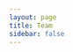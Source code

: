 ```yaml
---
layout: page
title: Team
sidebar: false
---
```


<script setup>
    import {
    VPTeamPage,
    VPTeamPageTitle,
    VPTeamMembers,
    VPTeamPageSection
    } from 'vitepress/theme'

    const director = [
        {
            avatar: 'https://cdn.discordapp.com/avatars/271688304674471937/e29d97d1eb733dbbb3040671d09e8be1.webp?size=128',
            name: 'Elitefighter',
            title: 'Founder & Director',
            links: [
                { icon: 'github', link: 'https://github.com/Masterspooni' },
                { icon: 'discord', link: 'https://discordapp.com/users/271688304674471937/' },
            ]
        },
    ]

    const supervisor = [
        {
            avatar: 'https://cdn.discordapp.com/avatars/478599137563115520/49f8783229956455cc764198834e711d.webp?size=128',
            name: 'FINN',
            title: 'Lead Mapper',
            links: [
                { icon: 'discord', link: 'https://discordapp.com/users/478599137563115520/' },
            ]
        },
    ]

    const artist = [
        {
            avatar: 'https://cdn.discordapp.com/avatars/540860975218163724/d6f5541116792884ee7a3aeee462e450.webp?size=128',
            name: 'Arthur Mottergan',
            title: 'Lead 3D Artist',
            links: [
                { icon: 'github', link: 'https://github.com/Simastrix' },
                { icon: 'discord', link: 'https://discordapp.com/users/540860975218163724/' },
            ]
        },
        {
            avatar: 'https://cdn.discordapp.com/avatars/158243778895937536/66b021ea78201c1b4554faf1c50f297b.webp?size=128',
            name: 'Mike',
            title: '3D Artist',
            links: [
                { icon: 'discord', link: 'https://discordapp.com/users/158243778895937536/' },
            ]
        },
        {
            avatar: 'https://cdn.discordapp.com/avatars/1033065913219555358/70f51bdc031fc05a47f6bfb428af89e4.webp?size=128',
            name: 'Howard',
            title: '3D Artist',
            links: [
                { icon: 'discord', link: 'https://discordapp.com/users/1033065913219555358/' },
            ]
        },
        {
            avatar: 'https://cdn.discordapp.com/avatars/335141940561575936/9468f0a4ad4f257297952ed457e1e237.webp?size=512',
            name: 'CoralStar',
            title: 'Junior 3D Artist',
            links: [
                { icon: 'discord', link: 'https://discordapp.com/users/335141940561575936/' },
            ]
        },
    ]

    const developer = [
        {
            avatar: 'https://cdn.discordapp.com/avatars/549911000976195590/94bdab75a18e8191e71478bcc86e414d.webp?size=128',
            name: 'Emotion',
            title: 'Developer',
            links: [
                { icon: 'github', link: 'https://github.com/Emotion06' },
                { icon: 'discord', link: 'https://discordapp.com/users/549911000976195590/' },
            ]
        },
        {
            avatar: 'https://cdn.discordapp.com/avatars/352854698660724738/97f4a19413d024afb72a37aedf1c190d.webp?size=128',
            name: 'DrShwaggins',
            title: 'Developer',
            links: [
                { icon: 'discord', link: 'https://discordapp.com/users/352854698660724738/' },
            ]
        },
        {
            avatar: 'https://cdn.discordapp.com/avatars/383325451072045058/8e81e307d7508c8e19c0b539f2112329.webp?size=128',
            name: 'Chawklet',
            title: 'Developer',
            links: [
                { icon: 'github', link: 'https://github.com/hellcatdevelopment' },
                { icon: 'discord', link: 'https://discordapp.com/users/383325451072045058/' },
            ]
        },
        {
            avatar: 'user.svg',
            name: 'LeFruJohn',
            title: 'Developer',
            links: [
                { icon: 'github', link: 'https://github.com/LeFruJohn0' },
                { icon: 'discord', link: 'https://discordapp.com/users/893217081900802101/' },
            ]
        },
    ]

    const mapper = [
        {
            avatar: 'https://cdn.discordapp.com/avatars/331861578842636301/d6afea1b6c57dfbf6f4dbbea1d4315b0.webp?size=128',
            name: 'Alina',
            title: 'Mapper',
            links: [
                { icon: 'discord', link: 'https://discordapp.com/users/331861578842636301/' },
            ]
        },
        {
            avatar: 'https://cdn.discordapp.com/avatars/355024108301582349/20065ddc60918ce09dde24fcbd78f514.webp?size=128',
            name: 'Leesh',
            title: 'Mapper',
            links: [
                { icon: 'discord', link: 'https://discordapp.com/users/355024108301582349/' },
            ]
        },
        {
            avatar: 'https://cdn.discordapp.com/avatars/404260740275503105/fa698d2e1131311ff6f8b28f99fcef80.webp?size=128',
            name: 'Sprudeli',
            title: 'Mapper',
            links: [
                { icon: 'discord', link: 'https://discordapp.com/users/404260740275503105/' },
            ]
        },
        {
            avatar: 'https://cdn.discordapp.com/avatars/274553699727310848/498c77a79393df52db811d744387e691.png?size=128',
            name: 'Cookee',
            title: 'Mapper',
            links: [
                { icon: 'discord', link: 'https://discordapp.com/users/274553699727310848/' },
            ]
        },
        {
            avatar: 'https://cdn.discordapp.com/avatars/198670591820038144/c4eabf1d18be73bf6c65d96be7eb6ea4.webp?size=128',
            name: 'starburns',
            title: 'Mapper',
            links: [
                { icon: 'discord', link: 'https://discordapp.com/users/198670591820038144/' },
            ]
        },
        {
            avatar: 'https://cdn.discordapp.com/avatars/381107972371251216/4fbcb48aaae153a2d846c5486d005fb7.png?size=128',
            name: 'Marin Fox',
            title: 'Mapper',
            links: [
                { icon: 'discord', link: 'https://discordapp.com/users/198670591820038144/' },
            ]
        },   
        {
            avatar: 'https://cdn.discordapp.com/avatars/198670591820038144/a_0a5433db5ef04ce2df8fa7847b72066c.gif?size=128',
            name: 'αмηєѕια',
            title: 'Mapper',
            links: [
                { icon: 'discord', link: 'https://discordapp.com/users/198670591820038144/' },
            ]
        }, 
        {
            avatar: 'https://cdn.discordapp.com/avatars/73468826716471296/c98aedfca12cbd93af96ae2bd6ee4ea6.png?size=128',
            name: 'Lucy',
            title: 'Mapper',
            links: [
                { icon: 'discord', link: 'https://discordapp.com/users/73468826716471296/' },
            ]
        },   
        {
            avatar: 'https://cdn.discordapp.com/avatars/159394227787268096/9f22888753e98aac5e8055d14d0b2e9d.png?size=128',
            name: 'Jamilton',
            title: 'Mapper',
            links: [
                { icon: 'discord', link: 'https://discordapp.com/users/159394227787268096/' },
            ]
        }, 
        {
            avatar: 'https://cdn.discordapp.com/avatars/746266875058716702/c3c28a4ca78da1981b6958400450ddfb.png?size=128',
            name: '𝓑𝓾𝓷𝓷𝔂',
            title: 'Mapper',
            links: [
                { icon: 'discord', link: 'https://discordapp.com/users/746266875058716702/' },
            ]
        }, 
        {
            avatar: 'https://cdn.discordapp.com/guilds/1029127873249935441/users/263565721106120704/avatars/e1a87a71143eacafbe35f2918c7a96fd.webp?size=128',
            name: 'SunDragoness',
            title: 'Mapper',
            links: [
                { icon: 'discord', link: 'https://discordapp.com/users/263565721106120704/' },
            ]
        }, 
        {
            avatar: 'https://cdn.discordapp.com/avatars/106866103539523584/389d6d2311cd72728955d7f0518cd2cc.webp?size=128',
            name: 'Birae',
            title: 'Mapper',
            links: [
                { icon: 'discord', link: 'https://discordapp.com/users/106866103539523584/' },
            ]
        },
    ]
</script>

<VPTeamPage>
    <!--  -->
    <VPTeamPageTitle><template #title>Our Team</template></VPTeamPageTitle>
    <!-- Director -->
    <VPTeamPageSection>
        <template #title>Director</template>
        <template #members><VPTeamMembers size="medium" :members="director" /></template>
    </VPTeamPageSection>
    <!-- Supervisor -->
    <VPTeamPageSection>
        <template #title>Supervisor</template>
        <template #members><VPTeamMembers size="small" :members="supervisor" /></template>
    </VPTeamPageSection>
    <!-- 3D Artist -->
    <VPTeamPageSection>
        <template #title>3D Artist</template>
        <template #members><VPTeamMembers size="small" :members="artist" /></template>
    </VPTeamPageSection>
    <!-- Developer -->
    <VPTeamPageSection>
        <template #title>Developer</template>
        <template #members><VPTeamMembers size="small" :members="developer" /></template>
    </VPTeamPageSection>
    <!-- Mapper -->
    <VPTeamPageSection>
        <template #title>Mapper</template>
        <template #members><VPTeamMembers size="small" :members="mapper" /></template>
    </VPTeamPageSection>
</VPTeamPage>